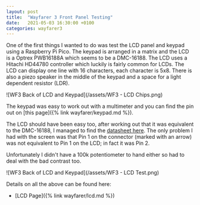 ```yaml
---
layout: post
title:  "Wayfarer 3 Front Panel Testing"
date:   2021-05-03 16:30:00 +0100
categories: wayfarer3
---
```

One of the first things I wanted to do was test the LCD panel and keypad using a Raspberry Pi Pico. The keypad is arranged in a matrix and the LCD is a Optrex PWB16188A which seems to be a DMC-16188. The LCD uses a Hitachi HD44780 controller which luckily is fairly common for LCDs. The LCD can display one line with 16 characters, each character is 5x8. There is also a piezo speaker in the middle of the keypad and a space for a light dependent resistor (LDR).

![WF3 Back of LCD and Keypad](/assets/WF3 - LCD Chips.png)

The keypad was easy to work out with a multimeter and you can find the pin out on [this page]({% link wayfarer/keypad.md %}).

The LCD should have been easy too, after working out that it was equivalent to the DMC-16188, I managed to find the [datasheet here](). The only problem I had with the screen was that Pin 1 on the connector (marked with an arrow) was not equivalent to Pin 1 on the LCD; in fact it was Pin 2.

Unfortunately I didn't have a 100k potentiometer to hand either so had to deal with the bad contrast too.

![WF3 Back of LCD and Keypad](/assets/WF3 - LCD Test.png)

Details on all the above can be found here:
- [LCD Page]({% link wayfarer/lcd.md %})